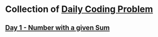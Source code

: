 # Collection of [Daily Coding Problem](https://www.dailycodingproblem.com/)

## [Day 1 - Number with a given Sum](./Day1/README.md)
